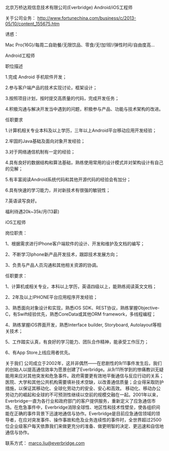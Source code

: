 北京万桥达观信息技术有限公司(Everbridge)  Android/iOS工程师

关于公司业务：
http://www.fortunechina.com/business/c/2013-05/10/content_155675.htm

诱惑：

Mac Pro(16G)/每周二自助餐/无限饮品、零食/无!加!班!/弹性时间/自由度高...

Android工程师

职位描述

1.完成 Android 手机软件开发；

2.参与客户端产品的技术实现讨论，框架设计；

3.按照项目计划，按时提交高质量的代码，完成开发任务；

4.积极沟通与解决开发当中遇到的问题，积极参与产品、功能与技术架构的改进。

任职要求
 
1.计算机相关专业本科及以上学历，三年以上Android平台移动应用开发经验；

2.牢固的Java基础及面向对象开发经验；

3.对于网络通信机制有一定的经验；

4.具有良好的数据结构和算法基础，熟练使用常用的设计模式并对架构设计有自己的见解；

5.有丰富阅读Android系统代码和其他开源代码的经验会有加分；

6.具有快速的学习能力，并对新技术有很强的敏锐性；

7.英语读写良好。

福利待遇20k~35k/月(13薪)

iOS工程师

岗位职责：

1、根据需求进行IPhone客户端软件的设计、开发和维护及文档的编写；

2、不断学习Iphone新产品开发技术，跟踪技术发展方向；

3、负责与产品人员沟通和其他相关资源的协调。

任职要求：

1、计算机或相关专业，本科以上学历，英语四级以上，能熟练阅读英文文档；

2、2年及以上IPHONE平台应用程序开发经验；

3、熟悉面向对象设计和实现，熟悉iOS SDK、REST协议，熟练掌握Objective-C，有Swift经验优先，熟悉CoreData或其他ORM framework，多线程编程；

4、熟练掌握iOS界面开发，熟悉Interface builder, Storyboard, Autolayout等相关技术；

5、工作踏实认真，有良好的学习能力、团队合作精神，能承受工作压力；

6、有App Store上线应用者优先。



关于我们
公司成立于2002年，这并非偶然——在悲剧性的9/11事件发生后，我们的创始人以提高通信效率为愿景创建了Everbridge。从9/11所学到的惨痛教训无疑能用来应对其他突发和危急事件。政府需要更有效地平衡通信与反应行动的关系；医院、大学和其他公共机构需要填补技术空缺，以改善通信质量；企业得采取防护措施，以保证其移动化、全球化劳动力的安全、安心和高效。
移动化、移动办公劳动力的崛起和全球的不可预测性继续以空前的规模交融在一起。2001年以来，Everbridge一直为各行业和政府部门的客户提供服务，重新定义了应急通信市场。在危急事件中，Everbridge消除全球性、地区性和技术性壁垒，使各组织间能在正确的事件背景下迅速地通信与协作。Everbridge是目前应急通信领域的领导者，在应对突发事件、操作事故和危及业务连续性的事件时，全世界超过2500位企业级客户每天依靠我们来做更充分的准备、做更明智的决定、更迅速和自信地通信与协作。

联系方式：
marco.liu@everbridge.com
